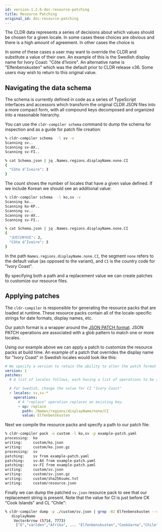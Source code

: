 ```yaml
---
id: version-1.2.6-doc-resource-patching
title: Resource Patching
original_id: doc-resource-patching
---
```


The CLDR data represents a series of decisions about which values should be chosen for a given locale. In some cases these choices are obvious and there is a high amount of agreement. In other cases the choice is 

In some of these cases a user may want to override the CLDR and substitute a value of their own. An example of this is the Swedish display name for Ivory Coast: "Côte d’Ivoire". An alternative name is "Elfenbenskusten" which was the default prior to CLDR release v36. Some users may wish to return to this original value.

## Navigating the data schema

The schema is currently defined in code as a series of TypeScript interfaces and accessors which transform the original CLDR JSON files into a more compact form, with all compound keys decomposed and organized into a reasonable hierarchy. 

You can use the `cldr-compiler schema` command to dump the schema for inspection and as a guide for patch file creation:

```bash
% cldr-compiler schema  -l sv -v
Scanning sv..
Scanning sv-AX..
Scanning sv-FI..

% cat Schema.json | jq .Names.regions.displayName.none.CI
{
  "Côte d’Ivoire": 3
}
```

The count shows the number of locales that have a given value defined.  If we include Korean we should see an additional value:

```bash
% cldr-compiler schema  -l ko,sv -v
Scanning ko..
Scanning ko-KP..
Scanning sv..
Scanning sv-AX..
Scanning sv-FI..

% cat Schema.json | jq .Names.regions.displayName.none.CI
{
  "코트디부아르": 2,
  "Côte d’Ivoire": 3
}
```

In the path `Names.regions.displayName.none.CI`, the segment `none` refers to the default value (as opposed to the variant), and `CI` is the country code for "Ivory Coast".

By specifying both a path and a replacement value we can create patches to customize our resource files.

## Applying patches

The `cldr-compiler` is responsible for generating the resource packs that are loaded at runtime. These resource packs contain all of the locale-specific strings for date formats, display names, etc.

Our patch format is a wrapper around the [JSON PATCH format](http://jsonpatch.com/). JSON PATCH operations are associated with a glob pattern to match one or more locales.

Using our example above we can apply a patch to customize the resource packs at build time. An example of a patch that overrides the display name for "Ivory Coast" in Swedish locales would look like this:

```yaml
# We specify a version to retain the ability to alter the patch format in the future
version: 1
patches:
  # A list of locales follows, each having a list of operations to be applied

  # For Swedish, change the value for CI "Ivory Coast"
  - locales: sv,sv-*
    operations:
      # A "replace" operation replaces an existing key.
      - op: replace
        path: /Names/regions/displayName/none/CI
        value: Elfenbenskusten
```

Next we compile the resource packs and specify a path to our patch file:

```bash
% cldr-compiler pack -o custom -l ko,sv -p example-patch.yaml
processing:  ko
writing:     custom/ko.json
writing:     custom/ko.json.gz
processing:  sv
patching:    sv from example-patch.yaml
patching:    sv-AX from example-patch.yaml
patching:    sv-FI from example-patch.yaml
writing:     custom/sv.json
writing:     custom/sv.json.gz
writing:     custom/sha256sums.txt
writing:     custom/resource.json
```

Finally we can dump the patched `sv.json` resource pack to see that our replacement string is present. Note that the value for CI is just before CK "Cook Islands" and CL "Chile":

```bash
% cldr-compiler dump -p ./custom/sv.json | grep -B2 Elfenbenskusten --color=always
   displayName
    VectorArrow (5714, 7773)
     ["E","världen","Afrika", ... "Elfenbenskusten","Cooköarna","Chile", ...]
```
